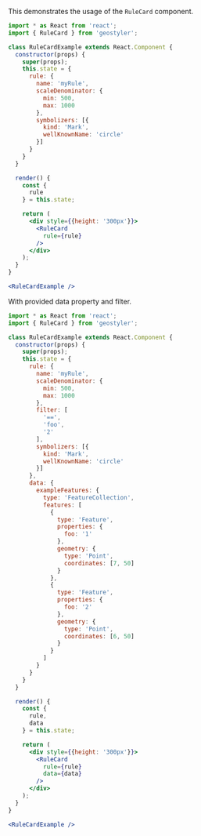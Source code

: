 <!--
 * Released under the BSD 2-Clause License
 *
 * Copyright © 2021-present, terrestris GmbH & Co. KG and GeoStyler contributors
 * All rights reserved.
 *
 * Redistribution and use in source and binary forms, with or without
 * modification, are permitted provided that the following conditions are met:
 *
 * * Redistributions of source code must retain the above copyright notice,
 *   this list of conditions and the following disclaimer.
 *
 * * Redistributions in binary form must reproduce the above copyright notice,
 *   this list of conditions and the following disclaimer in the documentation
 *   and/or other materials provided with the distribution.
 *
 * THIS SOFTWARE IS PROVIDED BY THE COPYRIGHT HOLDERS AND CONTRIBUTORS "AS IS"
 * AND ANY EXPRESS OR IMPLIED WARRANTIES, INCLUDING, BUT NOT LIMITED TO, THE
 * IMPLIED WARRANTIES OF MERCHANTABILITY AND FITNESS FOR A PARTICULAR PURPOSE
 * ARE DISCLAIMED. IN NO EVENT SHALL THE COPYRIGHT HOLDER OR CONTRIBUTORS BE
 * LIABLE FOR ANY DIRECT, INDIRECT, INCIDENTAL, SPECIAL, EXEMPLARY, OR
 * CONSEQUENTIAL DAMAGES (INCLUDING, BUT NOT LIMITED TO, PROCUREMENT OF
 * SUBSTITUTE GOODS OR SERVICES; LOSS OF USE, DATA, OR PROFITS; OR BUSINESS
 * INTERRUPTION) HOWEVER CAUSED AND ON ANY THEORY OF LIABILITY, WHETHER IN
 * CONTRACT, STRICT LIABILITY, OR TORT (INCLUDING NEGLIGENCE OR OTHERWISE)
 * ARISING IN ANY WAY OUT OF THE USE OF THIS SOFTWARE, EVEN IF ADVISED OF THE
 * POSSIBILITY OF SUCH DAMAGE.
 *
-->

This demonstrates the usage of the `RuleCard` component.

```jsx
import * as React from 'react';
import { RuleCard } from 'geostyler';

class RuleCardExample extends React.Component {
  constructor(props) {
    super(props);
    this.state = {
      rule: {
        name: 'myRule',
        scaleDenominator: {
          min: 500,
          max: 1000
        },
        symbolizers: [{
          kind: 'Mark',
          wellKnownName: 'circle'
        }]
      }
    }
  }

  render() {
    const {
      rule
    } = this.state;

    return (
      <div style={{height: '300px'}}>
        <RuleCard
          rule={rule}
        />
      </div>
    );
  }
}

<RuleCardExample />
```

With provided data property and filter.

```jsx
import * as React from 'react';
import { RuleCard } from 'geostyler';

class RuleCardExample extends React.Component {
  constructor(props) {
    super(props);
    this.state = {
      rule: {
        name: 'myRule',
        scaleDenominator: {
          min: 500,
          max: 1000
        },
        filter: [
          '==',
          'foo',
          '2'
        ],
        symbolizers: [{
          kind: 'Mark',
          wellKnownName: 'circle'
        }]
      },
      data: {
        exampleFeatures: {
          type: 'FeatureCollection',
          features: [
            {
              type: 'Feature',
              properties: {
                foo: '1'
              },
              geometry: {
                type: 'Point',
                coordinates: [7, 50]
              }
            },
            {
              type: 'Feature',
              properties: {
                foo: '2'
              },
              geometry: {
                type: 'Point',
                coordinates: [6, 50]
              }
            }
          ]
        }
      }
    }
  }

  render() {
    const {
      rule,
      data
    } = this.state;

    return (
      <div style={{height: '300px'}}>
        <RuleCard
          rule={rule}
          data={data}
        />
      </div>
    );
  }
}

<RuleCardExample />
```
